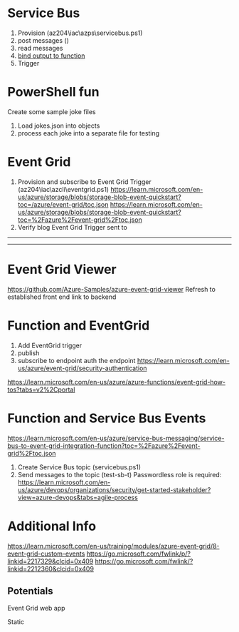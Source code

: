 # Service Bus
1. Provision (az204\iac\azps\servicebus.ps1)
2. post messages ()
3. read messages
4. [bind output to function](https://learn.microsoft.com/en-us/azure/azure-functions/functions-bindings-service-bus?tabs=isolated-process%2Cextensionv5%2Cextensionv3&pivots=programming-language-csharp)
5. Trigger

# PowerShell fun
Create some sample joke files
1. Load jokes.json into objects
2. process each joke into a separate file for testing

# Event Grid
1. Provision and subscribe to Event Grid Trigger (az204\iac\azcli\eventgrid.ps1)
https://learn.microsoft.com/en-us/azure/storage/blobs/storage-blob-event-quickstart?toc=/azure/event-grid/toc.json
https://learn.microsoft.com/en-us/azure/storage/blobs/storage-blob-event-quickstart?toc=%2Fazure%2Fevent-grid%2Ftoc.json
2.  Verify blog Event Grid Trigger sent to 

***
***
# Event Grid Viewer
https://github.com/Azure-Samples/azure-event-grid-viewer
Refresh to established front end link to backend

# Function and EventGrid
1. Add EventGrid trigger
2. publish
3. subscribe to endpoint
auth the endpoint https://learn.microsoft.com/en-us/azure/event-grid/security-authentication

https://learn.microsoft.com/en-us/azure/azure-functions/event-grid-how-tos?tabs=v2%2Cportal


# Function and Service Bus Events
https://learn.microsoft.com/en-us/azure/service-bus-messaging/service-bus-to-event-grid-integration-function?toc=%2Fazure%2Fevent-grid%2Ftoc.json
1. Create Service Bus topic (servicebus.ps1)
2. Send messages to the topic (test-sb-t)
Passwordless role is required: https://learn.microsoft.com/en-us/azure/devops/organizations/security/get-started-stakeholder?view=azure-devops&tabs=agile-process

# Additional Info
https://learn.microsoft.com/en-us/training/modules/azure-event-grid/8-event-grid-custom-events
https://go.microsoft.com/fwlink/p/?linkid=2217329&clcid=0x409
https://go.microsoft.com/fwlink/?linkid=2212360&clcid=0x409



## Potentials
Event Grid web app

Static 